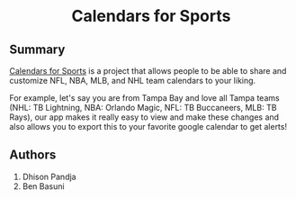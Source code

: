 <h1 align="center">
  <br><br><strong>Calendars for Sports</strong>
</h1>


## Summary
[Calendars for Sports](http://calendarsforsports.com "Calendars for Sports") is a project that allows people to be able to share and customize NFL, NBA, MLB, and NHL team calendars to your liking.  

For example, let's say you are from Tampa Bay and love all Tampa teams (NHL: TB Lightning, NBA: Orlando Magic, NFL: TB Buccaneers, MLB: TB Rays), our app makes it really easy to view and make these changes and also allows you to export this to your favorite google calendar to get alerts!

## Authors
1. Dhison Pandja
2. Ben Basuni

